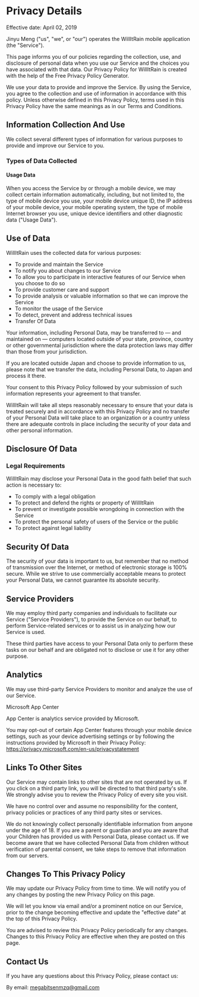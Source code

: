 # Privacy Details

Effective date: April 02, 2019

Jinyu Meng ("us", "we", or "our") operates the WillItRain mobile application (the "Service").

This page informs you of our policies regarding the collection, use, and disclosure of personal data when you use our Service and the choices you have associated with that data. Our Privacy Policy for WillItRain is created with the help of the Free Privacy Policy Generator.

We use your data to provide and improve the Service. By using the Service, you agree to the collection and use of information in accordance with this policy. Unless otherwise defined in this Privacy Policy, terms used in this Privacy Policy have the same meanings as in our Terms and Conditions.

## Information Collection And Use

We collect several different types of information for various purposes to provide and improve our Service to you.

### Types of Data Collected

#### Usage Data

When you access the Service by or through a mobile device, we may collect certain information automatically, including, but not limited to, the type of mobile device you use, your mobile device unique ID, the IP address of your mobile device, your mobile operating system, the type of mobile Internet browser you use, unique device identifiers and other diagnostic data ("Usage Data").

## Use of Data

WillItRain uses the collected data for various purposes:

- To provide and maintain the Service
- To notify you about changes to our Service
- To allow you to participate in interactive features of our Service when you choose to do so
- To provide customer care and support
- To provide analysis or valuable information so that we can improve the Service
- To monitor the usage of the Service
- To detect, prevent and address technical issues
- Transfer Of Data

Your information, including Personal Data, may be transferred to — and maintained on — computers located outside of your state, province, country or other governmental jurisdiction where the data protection laws may differ than those from your jurisdiction.

If you are located outside Japan and choose to provide information to us, please note that we transfer the data, including Personal Data, to Japan and process it there.

Your consent to this Privacy Policy followed by your submission of such information represents your agreement to that transfer.

WillItRain will take all steps reasonably necessary to ensure that your data is treated securely and in accordance with this Privacy Policy and no transfer of your Personal Data will take place to an organization or a country unless there are adequate controls in place including the security of your data and other personal information.

## Disclosure Of Data

### Legal Requirements

WillItRain may disclose your Personal Data in the good faith belief that such action is necessary to:

- To comply with a legal obligation
- To protect and defend the rights or property of WillItRain
- To prevent or investigate possible wrongdoing in connection with the Service
- To protect the personal safety of users of the Service or the public
- To protect against legal liability

## Security Of Data

The security of your data is important to us, but remember that no method of transmission over the Internet, or method of electronic storage is 100% secure. While we strive to use commercially acceptable means to protect your Personal Data, we cannot guarantee its absolute security.

## Service Providers

We may employ third party companies and individuals to facilitate our Service ("Service Providers"), to provide the Service on our behalf, to perform Service-related services or to assist us in analyzing how our Service is used.

These third parties have access to your Personal Data only to perform these tasks on our behalf and are obligated not to disclose or use it for any other purpose.

## Analytics

We may use third-party Service Providers to monitor and analyze the use of our Service.

Microsoft App Center

App Center is analytics service provided by Microsoft.

You may opt-out of certain App Center features through your mobile device settings, such as your device advertising settings or by following the instructions provided by Microsoft in their Privacy Policy: https://privacy.microsoft.com/en-us/privacystatement

## Links To Other Sites

Our Service may contain links to other sites that are not operated by us. If you click on a third party link, you will be directed to that third party's site. We strongly advise you to review the Privacy Policy of every site you visit.

We have no control over and assume no responsibility for the content, privacy policies or practices of any third party sites or services.

We do not knowingly collect personally identifiable information from anyone under the age of 18. If you are a parent or guardian and you are aware that your Children has provided us with Personal Data, please contact us. If we become aware that we have collected Personal Data from children without verification of parental consent, we take steps to remove that information from our servers.

## Changes To This Privacy Policy

We may update our Privacy Policy from time to time. We will notify you of any changes by posting the new Privacy Policy on this page.

We will let you know via email and/or a prominent notice on our Service, prior to the change becoming effective and update the "effective date" at the top of this Privacy Policy.

You are advised to review this Privacy Policy periodically for any changes. Changes to this Privacy Policy are effective when they are posted on this page.

## Contact Us

If you have any questions about this Privacy Policy, please contact us:

By email: megabitsenmzq@gmail.com
